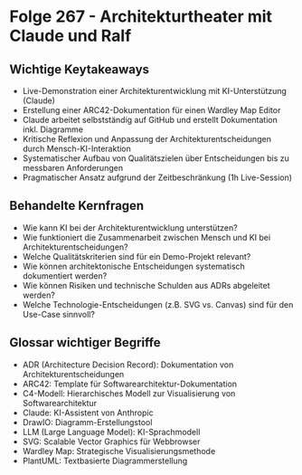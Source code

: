 # Folge 267 - Architekturtheater mit Claude und Ralf

## Wichtige Keytakeaways

- Live-Demonstration einer Architekturentwicklung mit KI-Unterstützung (Claude)
- Erstellung einer ARC42-Dokumentation für einen Wardley Map Editor
- Claude arbeitet selbstständig auf GitHub und erstellt Dokumentation inkl. Diagramme
- Kritische Reflexion und Anpassung der Architekturentscheidungen durch Mensch-KI-Interaktion
- Systematischer Aufbau von Qualitätszielen über Entscheidungen bis zu messbaren Anforderungen
- Pragmatischer Ansatz aufgrund der Zeitbeschränkung (1h Live-Session)

## Behandelte Kernfragen

- Wie kann KI bei der Architekturentwicklung unterstützen?
- Wie funktioniert die Zusammenarbeit zwischen Mensch und KI bei Architekturentscheidungen?
- Welche Qualitätskriterien sind für ein Demo-Projekt relevant?
- Wie können architektonische Entscheidungen systematisch dokumentiert werden?
- Wie können Risiken und technische Schulden aus ADRs abgeleitet werden?
- Welche Technologie-Entscheidungen (z.B. SVG vs. Canvas) sind für den Use-Case sinnvoll?

## Glossar wichtiger Begriffe

- ADR (Architecture Decision Record): Dokumentation von Architekturentscheidungen
- ARC42: Template für Softwarearchitektur-Dokumentation
- C4-Modell: Hierarchisches Modell zur Visualisierung von Softwarearchitektur
- Claude: KI-Assistent von Anthropic
- DrawIO: Diagramm-Erstellungstool
- LLM (Large Language Model): KI-Sprachmodell
- SVG: Scalable Vector Graphics für Webbrowser
- Wardley Map: Strategische Visualisierungsmethode
- PlantUML: Textbasierte Diagrammerstellung